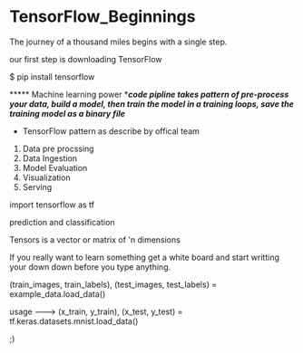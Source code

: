 # TensorFlow_Beginnings
The journey of a thousand miles begins with a single step.

our first step is downloading TensorFlow

$ pip install tensorflow


***** Machine learning power 
****code pipline takes pattern of pre-process your data, build a model, then train the model in a training loops, save the training model as a binary file***


- TensorFlow pattern as describe by offical team

1. Data pre procssing 
2. Data Ingestion
3. Model Evaluation
4. Visualization
5. Serving

import tensorflow as tf

prediction and classification


Tensors is a vector or matrix of 'n dimensions 

If you really want to learn something get a white board and start writting your down down before you type anything.


(train_images, train_labels), (test_images, test_labels) = example_data.load_data()

usage --->  (x_train, y_train), (x_test, y_test) = tf.keras.datasets.mnist.load_data()

;)
